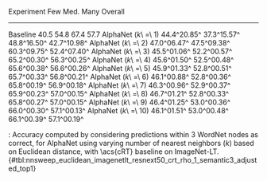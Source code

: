 Experiment                     Few         Med.         Many      Overall
---------------------  -----------  -----------  -----------  -----------
Baseline                      40.5         54.8         67.4         57.7
AlphaNet (_k_\ =\ 1)   44.4^20.85^  37.3^15.57^  48.8^16.50^  42.7^10.98^
AlphaNet (_k_\ =\ 2)   47.0^06.47^  47.5^09.38^  60.3^09.75^  52.4^07.40^
AlphaNet (_k_\ =\ 3)   45.5^01.06^  52.2^00.57^  65.2^00.30^  56.3^00.25^
AlphaNet (_k_\ =\ 4)   45.6^01.50^  52.5^00.48^  65.6^00.38^  56.6^00.26^
AlphaNet (_k_\ =\ 5)   45.9^01.33^  52.8^00.51^  65.7^00.33^  56.8^00.21^
AlphaNet (_k_\ =\ 6)   46.1^00.88^  52.8^00.36^  65.8^00.19^  56.9^00.18^
AlphaNet (_k_\ =\ 7)   46.3^00.96^  52.9^00.37^  65.9^00.23^  57.0^00.15^
AlphaNet (_k_\ =\ 8)   46.7^01.21^  52.8^00.33^  65.8^00.27^  57.0^00.15^
AlphaNet (_k_\ =\ 9)   46.4^01.25^  53.0^00.36^  66.0^00.30^  57.1^00.13^
AlphaNet (_k_\ =\ 10)  46.1^01.51^  53.0^00.48^  66.1^00.39^  57.1^00.19^

: Accuracy computed by considering predictions within 3 WordNet nodes as
correct, for AlphaNet using varying number of nearest neighbors (_k_) based on
Euclidean distance, with \acs{cRT} baseline on ImageNet-LT. {#tbl:nnsweep_euclidean_imagenetlt_resnext50_crt_rho_1_semantic3_adjusted_top1}
